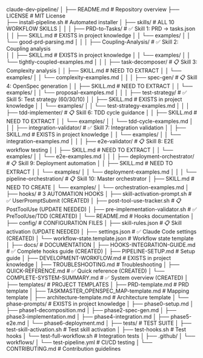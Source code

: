 claude-dev-pipeline/
│
├── README.md                                    # Repository overview
├── LICENSE                                      # MIT License  
├── install-pipeline.sh                          # Automated installer
│
├── skills/                                      # ALL 10 WORKFLOW SKILLS
│   │
│   ├── PRD-to-Tasks/                           # ✅ Skill 1: PRD → tasks.json
│   │   ├── SKILL.md                            # EXISTS in project knowledge
│   │   └── examples/
│   │       └── good-prd-parsing.md
│   │
│   ├── Coupling-Analysis/                      # ✅ Skill 2: Coupling analysis  
│   │   ├── SKILL.md                            # EXISTS in project knowledge
│   │   └── examples/
│   │       └── tightly-coupled-examples.md
│   │
│   ├── task-decomposer/                        # 📋 Skill 3: Complexity analysis
│   │   ├── SKILL.md                            # NEED TO EXTRACT
│   │   └── examples/
│   │       └── complexity-examples.md
│   │
│   ├── spec-gen/                               # 📋 Skill 4: OpenSpec generation
│   │   ├── SKILL.md                            # NEED TO EXTRACT
│   │   └── examples/
│   │       └── proposal-examples.md
│   │
│   ├── test-strategy/                          # ✅ Skill 5: Test strategy (60/30/10)
│   │   ├── SKILL.md                            # EXISTS in project knowledge
│   │   └── examples/
│   │       └── test-strategy-examples.md
│   │
│   ├── tdd-implementer/                        # 📋 Skill 6: TDD cycle guidance
│   │   ├── SKILL.md                            # NEED TO EXTRACT
│   │   └── examples/
│   │       └── tdd-cycle-examples.md
│   │
│   ├── integration-validator/                  # ✅ Skill 7: Integration validation
│   │   ├── SKILL.md                            # EXISTS in project knowledge
│   │   └── examples/
│   │       └── integration-examples.md
│   │
│   ├── e2e-validator/                          # 📋 Skill 8: E2E workflow testing
│   │   ├── SKILL.md                            # NEED TO EXTRACT
│   │   └── examples/
│   │       └── e2e-examples.md
│   │
│   ├── deployment-orchestrator/                # 📋 Skill 9: Deployment automation
│   │   ├── SKILL.md                            # NEED TO EXTRACT
│   │   └── examples/
│   │       └── deployment-examples.md
│   │
│   └── pipeline-orchestration/                 # 📋 Skill 10: Master orchestrator
│       ├── SKILL.md                            # NEED TO CREATE
│       └── examples/
│           └── orchestration-examples.md
│
├── hooks/                                       # 3 AUTOMATION HOOKS
│   ├── skill-activation-prompt.sh              # ✅ UserPromptSubmit (CREATED)
│   ├── post-tool-use-tracker.sh                # 📋 PostToolUse (UPDATE NEEDED)
│   ├── pre-implementation-validator.sh         # ✅ PreToolUse/TDD (CREATED)
│   └── README.md                               # Hooks documentation
│
├── config/                                      # CONFIGURATION FILES
│   ├── skill-rules.json                        # 📋 Skill activation (UPDATE NEEDED)
│   ├── settings.json                           # ✅ Claude Code settings (CREATED)
│   └── workflow-state.template.json            # Workflow state template
│
├── docs/                                        # DOCUMENTATION
│   ├── HOOKS-INTEGRATION-GUIDE.md              # ✅ Complete hooks guide (CREATED)
│   ├── PIPELINE-SETUP.md                       # Setup guide
│   ├── DEVELOPMENT-WORKFLOW.md                 # EXISTS in project knowledge
│   ├── TROUBLESHOOTING.md                      # Troubleshooting
│   ├── QUICK-REFERENCE.md                      # ✅ Quick reference (CREATED)
│   └── COMPLETE-SYSTEM-SUMMARY.md              # ✅ System overview (CREATED)
│
├── templates/                                   # PROJECT TEMPLATES
│   ├── PRD-template.md                         # PRD template
│   ├── TASKMASTER_OPENSPEC_MAP-template.md     # Mapping template
│   ├── architecture-template.md                # Architecture template
│   └── phase-prompts/                          # EXISTS in project knowledge
│       ├── phase0-setup.md
│       ├── phase1-decomposition.md
│       ├── phase2-spec-gen.md
│       ├── phase3-implementation.md
│       ├── phase4-integration.md
│       ├── phase5-e2e.md
│       └── phase6-deployment.md
│
├── tests/                                       # TEST SUITE
│   ├── test-skill-activation.sh                # Test skill activation
│   ├── test-hooks.sh                           # Test hooks
│   └── test-full-workflow.sh                   # Integration tests
│
├── .github/
│   └── workflows/
│       └── test-pipeline.yml                   # CI/CD testing
│
└── CONTRIBUTING.md                              # Contribution guidelines